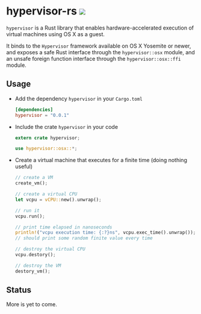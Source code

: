 # hypervisor-rs [![](https://img.shields.io/badge/license-MIT-blue.svg)](https://github.com/saurvs/hypervisor-rs/blob/master/LICENSE.md)

`hypervisor` is a Rust library that enables hardware-accelerated execution of
virtual machines using OS X as a guest.

It binds to the `Hypervisor` framework available on OS X Yosemite or newer,
and exposes a safe Rust interface through the `hypervisor::osx` module, and an
unsafe foreign function interface through the `hypervisor::osx::ffi` module.

## Usage

* Add the dependency ```hypervisor``` in your ```Cargo.toml```
  ```toml
  [dependencies]
  hypervisor = "0.0.1"
  ```

* Include the crate ```hypervisor``` in your code
  ```rust
  extern crate hypervisor;

  use hypervisor::osx::*;
  ```

* Create a virtual machine that executes for a finite time (doing nothing useful)
  ```rust
  // create a VM
  create_vm();

  // create a virtual CPU
  let vcpu = vCPU::new().unwrap();

  // run it
  vcpu.run();

  // print time elapsed in nanoseconds
  println!("vcpu execution time: {:?}ns", vcpu.exec_time().unwrap());
  // should print some random finite value every time

  // destroy the virtual CPU
  vcpu.destory();

  // destroy the VM
  destory_vm();
  ```

## Status

More is yet to come.
